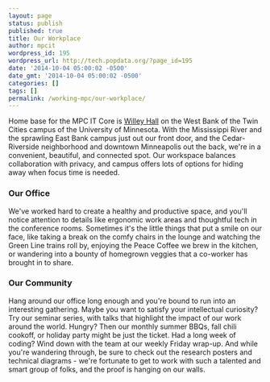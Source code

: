 ```yaml
---
layout: page
status: publish
published: true
title: Our Workplace
author: mpcit
wordpress_id: 195
wordpress_url: http://tech.popdata.org/?page_id=195
date: '2014-10-04 05:00:02 -0500'
date_gmt: '2014-10-04 05:00:02 -0500'
categories: []
tags: []
permalink: /working-mpc/our-workplace/
---
```

Home base for the MPC IT Core is <a title="Willey Hall" href="http://www1.umn.edu/twincities/maps/WilleyH/" target="_blank">Willey Hall</a> on the West Bank of the Twin Cities campus of the University of Minnesota. With the Mississippi River and the sprawling East Bank campus just out our front door, and the Cedar-Riverside neighborhood and downtown Minneapolis out the back, we're in a convenient, beautiful, and connected spot. Our workspace balances collaboration with privacy, and campus offers lots of options for hiding away when focus time is needed.

### Our Office
We've worked hard to create a healthy and productive space, and you'll notice attention to details like ergonomic work areas and thoughtful tech in the conference rooms. Sometimes it's the little things that put a smile on our face, like taking a break on the comfy chairs in the lounge and watching the Green Line trains roll by, enjoying the Peace Coffee we brew in the kitchen, or wandering into a bounty of homegrown veggies that a co-worker has brought in to share.

### Our Community
Hang around our office long enough and you're bound to run into an interesting gathering. Maybe you want to satisfy your intellectual curiosity? Try our seminar series, with talks that highlight the impact of our work around the world. Hungry? Then our monthly summer BBQs, fall chili cookoff, or holiday party might be just the ticket. Had a long week of coding? Wind down with the team at our weekly Friday wrap-up. And while you're wandering through, be sure to check out the research posters and technical diagrams - we're fortunate to get to work with such a talented and smart group of folks, and the proof is hanging on our walls.



